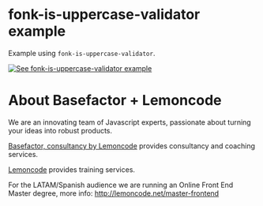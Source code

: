 # fonk-is-uppercase-validator example

Example using `fonk-is-uppercase-validator`.

[![See fonk-is-uppercase-validator example](https://codesandbox.io/static/img/play-codesandbox.svg)](https://codesandbox.io/s/github/lemoncode/fonk-is-uppercase-validator/tree/master/examples/js)

# About Basefactor + Lemoncode

We are an innovating team of Javascript experts, passionate about turning your ideas into robust products.

[Basefactor, consultancy by Lemoncode](http://www.basefactor.com) provides consultancy and coaching services.

[Lemoncode](http://lemoncode.net/services/en/#en-home) provides training services.

For the LATAM/Spanish audience we are running an Online Front End Master degree, more info: http://lemoncode.net/master-frontend
